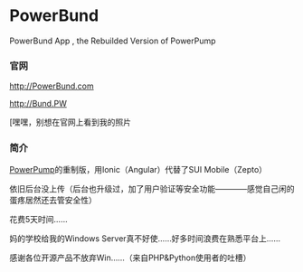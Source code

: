 # PowerBund

PowerBund App , the Rebuilded Version of PowerPump 

### 官网

http://PowerBund.com 

http://Bund.PW

[嘿嘿，别想在官网上看到我的照片

### 简介

[PowerPump](https://github.com/maoxs2/PowerPump)的重制版，用Ionic（Angular）代替了SUI Mobile（Zepto）

依旧后台没上传（后台也升级过，加了用户验证等安全功能————感觉自己闲的蛋疼居然还去管安全性）

花费5天时间……

妈的学校给我的Windows Server真不好使……好多时间浪费在熟悉平台上……

感谢各位开源产品不放弃Win……（来自PHP&Python使用者的吐槽）


